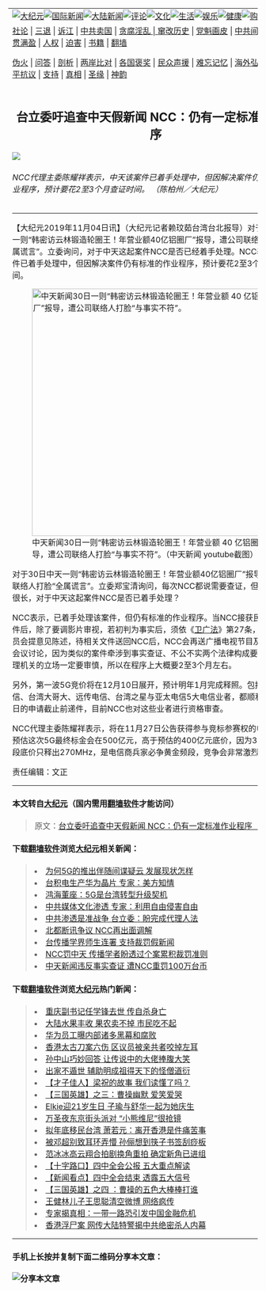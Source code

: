 <a name="1" id="1" target="_blank"></a><span id="1"></span>
<table border="0"><tr><td colspan="2" VALIGN=TOP><a href="https://github.com/cqlwsw285/djy/blob/master/gb/nsc413.md#1"><img src="https://gitlab.com/szzdlab/www/raw/master/t/djy/1.jpg" title="大纪元"></a><a href="https://github.com/cqlwsw285/djy/blob/master/gb/n24hr.md#1"><img src="https://gitlab.com/szzdlab/www/raw/master/t/djy/3.jpg" title="国际新闻"></a><a href="https://github.com/cqlwsw285/djy/blob/master/gb/nsc413.md#1"><img src="https://gitlab.com/szzdlab/www/raw/master/t/djy/4.jpg" title="大陆新闻"></a><a href="https://github.com/cqlwsw285/djy/blob/master/gb/news392.md#1"><img src="https://gitlab.com/szzdlab/www/raw/master/t/djy/5.jpg" title="评论"></a><a href="https://github.com/cqlwsw285/djy/blob/master/gb/news2007.md#1"><img src="https://gitlab.com/szzdlab/www/raw/master/t/djy/6.jpg" title="文化"></a><a href="https://github.com/cqlwsw285/djy/blob/master/gb/news2008.md#1"><img src="https://gitlab.com/szzdlab/www/raw/master/t/djy/7.jpg" title="生活"></a><a href="https://github.com/cqlwsw285/djy/blob/master/gb/ncyule.md#1"><img src="https://gitlab.com/szzdlab/www/raw/master/t/djy/8.jpg" title="娱乐"></a><a href="https://github.com/cqlwsw285/djy/blob/master/gb/nsc1002.md#1"><img src="https://gitlab.com/szzdlab/www/raw/master/t/djy/9.jpg" title="健康"><a href="https://www.youlucky.com"><img src="https://gitlab.com/szzdlab/www/raw/master/t/djy/10.jpg" title="购物"></a><a href="https://www.supportepoch.org/donation?utm_medium=epochtimes&utm_source=referral&utm_campaign=donate_button_djyhomepage"><img src="https://gitlab.com/szzdlab/www/raw/master/t/djy/12.jpg" title="捐款"></a></td></tr>
<tr><td colspan="2" VALIGN=TOP><a target="_blank" href="https://github.com/cqlwsw285/djy/blob/master/gb/9p.md#1">社论</a> | <a target="_blank" href="https://github.com/cqlwsw285/djy/blob/master/gb/nf5657.md#1">三退</a> | <a target="_blank" href="https://github.com/cqlwsw285/djy/blob/master/gb/nf6123.md#1">诉江</a> | <a target="_blank" href="https://github.com/cqlwsw285/djy/blob/master/gb/nf1176117.md#1">中共卖国</a> | <a target="_blank" href="https://github.com/cqlwsw285/djy/blob/master/gb/nf5773.md#1">贪腐淫乱 | <a target="_blank" href="https://github.com/cqlwsw285/djy/blob/master/gb/nf1176115.md#1">窜改历史</a> | <a target="_blank" href="https://github.com/cqlwsw285/djy/blob/master/gb/nf1176107.md#1">党魁画皮</a> | <a target="_blank" href="https://github.com/cqlwsw285/djy/blob/master/gb/nf1320400.md#1">中共间谍</a> | <a target="_blank" href="https://github.com/cqlwsw285/djy/blob/master/gb/nf1176114.md#1">破坏传统</a> | <a target="_blank" href="https://github.com/cqlwsw285/djy/blob/master/gb/nf5287.md#1">恶贯满盈</a> | <a target="_blank" href="https://github.com/cqlwsw285/djy/blob/master/gb/ncid278.md#1">人权</a> | <a target="_blank" href="https://github.com/cqlwsw285/djy/blob/master/gb/nf1176111.md#1">迫害</a> | <a target="_blank" href="https://github.com/cqlwsw285/djy/blob/master/gb/nf1235328.md#1">书籍</a> | <a target="_blank" href="https://github.com/cqlwsw285/www/blob/master/README.md?zsrh#1">翻墙</a></p><p><a target="_blank" href="https://github.com/cqlwsw285/djy/blob/master/gb/nf5562.md#1">伪火</a> | <a target="_blank" href="https://github.com/cqlwsw285/djy/blob/master/gb/nf4378.md#1">问答</a> | <a target="_blank" href="https://github.com/cqlwsw285/djy/blob/master/gb/nf5792.md#1">剖析</a> | <a target="_blank" href="https://github.com/cqlwsw285/djy/blob/master/gb/nf5735.md#1">两岸比对</a> | <a target="_blank" href="https://github.com/cqlwsw285/djy/blob/master/gb/nf6119.md#1">各国褒奖</a> | <a target="_blank" href="https://github.com/cqlwsw285/djy/blob/master/gb/nf6120.md#1">民众声援</a> | <a target="_blank" href="https://github.com/cqlwsw285/djy/blob/master/gb/nf1188594.md#1">难忘记忆</a> | <a target="_blank" href="https://github.com/cqlwsw285/djy/blob/master/gb/nf3180.md#1">海外弘传</a> | <a target="_blank" href="https://github.com/cqlwsw285/djy/blob/master/gb/nf5410.md#1">万人上访</a> | <a target="_blank" href="https://github.com/cqlwsw285/ntdtv/blob/master/gb/prog1530_1.md#1">和平抗议</a> | <a target="_blank" href="https://github.com/cqlwsw285/djy/blob/master/gb/nf4386.md#1">支持</a> | <a target="_blank" href="https://github.com/cqlwsw285/djy/blob/master/gb/nf4389.md#1">真相</a> | <a target="_blank" href="https://github.com/cqlwsw285/djy/blob/master/gb/nf5790.md#1">圣缘</a> | <a target="_blank" href="https://github.com/cqlwsw285/djy/blob/master/gb/nf4786.md#1">神韵</a></td></tr>
<tr><td VALIGN=TOP width="626"><h2 align=center>台立委吁追查中天假新闻 NCC：仍有一定标准作业程序　</h2>
<img src="http://i.epochtimes.com/assets/uploads/2019/11/67b1ce24ecc5d972df11294ae45bd028-600x400.jpg" />
<h6>NCC代理主委陈耀祥表示，中天该案件已着手处理中，但因解决案件仍有标准的作业程序，预计要花2至3个月查证时间。 （陈柏州／大纪元）
</h6>
<hr>
<p>【大纪元2019年11月04日讯】（大纪元记者赖玟茹台湾台北报导）对于30日中天一则“韩密访云林锻造轮圈王！年营业额40亿铝圈厂”报导，遭公司联络人打脸“全属谎言”。立委询问，对于中天这起案件NCC是否已经着手处理。NCC表示，该案件已着手处理中，但因解决案件仍有标准的作业程序，预计要花2至3个月查证时间。</p>
<figure style="width: 500px" class="wp-caption aligncenter"><img src="http://i.epochtimes.com/assets/uploads/2019/11/843b149a0e97232ec57ab0c48b2cb1d8-450x440.jpg" alt="中天新闻30日一则“韩密访云林锻造轮圈王！年营业额 40 亿铝圈厂”报导，遭公司联络人打脸“与事实不符”。" width="500" b="440" /><figcaption class="wp-caption-text">中天新闻30日一则“韩密访云林锻造轮圈王！年营业额 40 亿铝圈厂”报导，遭公司联络人打脸“与事实不符”。（中天新闻 youtube截图）</figcaption></figure>
<p>对于30日中天一则“韩密访云林锻造轮圈王！年营业额40亿铝圈厂”报导，遭公司联络人打脸“全属谎言”。立委郑宝清询问，每次NCC都说需要查证，但查证时间都很长，对于中天这起案件NCC是否已着手处理？</p>
<p>NCC表示，已着手处理该案件，但仍有标准的作业程序。当NCC接获民众申诉案件后，除了要调影片审视，若初判为事实后，须依《<a href="https://github.com/cqlwsw285/djy/blob/master/gb/tag/%E5%8D%AB%E5%B9%BF%E6%B3%95.md">卫广法</a>》第27条，送伦理委员会提意见陈述，待相关文件送回NCC后，NCC会再送广播电视节目及广告咨询会议讨论，因为类似的案件牵涉到事实查证、不公不实两个法律构成要件，站在监理机关的立场一定要审慎，所以在程序上大概要2至3个月左右。</p>
<p>另外，第一波5G竞价将在12月10日展开，预计明年1月完成释照。包括中华电信、台湾大哥大、远传电信、台湾之星与亚太电信5大电信业者，都顺利在10月3日的申请截止前递件，目前NCC也对这些业者进行资格审查。</p>
<p>NCC代理主委陈耀祥表示，将在11月27日公告获得参与竞标参赛权的电信业者，预估这次5G最终标金会在500亿元，高于预估的400亿元底价，因为3500MHZ频段底价只释出270MHz，是电信商兵家必争黄金频段，竞争会非常激烈。◇</p>
<p>责任编辑：文正</p>

<hr>

#### 本文转自<a href="http://www.epochtimes.com">大纪元</a>（国内需用<a href="https://git.io/JesJV">翻墙软件</a>才能访问）
> 原文：<a href="http://www.epochtimes.com/gb/19/11/4/n11632720.htm">台立委吁追查中天假新闻 NCC：仍有一定标准作业程序　</a>


#### 下载<a href="https://git.io/JesJV">翻墙软件</a>浏览<a href="http://www.epochtimes.com">大纪元</a>相关新闻：
> <li><a href="http://www.epochtimes.com/gb/19/10/29/n11620745.htm">为何5G的推出伴随间谍疑云 发展现状怎样</a></li>
> <li><a href="http://www.epochtimes.com/gb/19/11/1/n11627191.htm">台积电生产华为晶片 专家：美方知情</a></li>
> <li><a href="http://www.epochtimes.com/gb/19/11/1/n11627194.htm">鸿海董座：5G是台湾转型升级契机</a></li>
> <li><a href="http://www.epochtimes.com/gb/19/10/31/n11625033.htm">中共媒体文化渗透 专家：利用自由侵害自由</a></li>
> <li><a href="http://www.epochtimes.com/gb/19/10/22/n11604747.htm">中共渗透是准战争 台立委：盼完成代理人法</a></li>
> <li><a href="http://www.epochtimes.com/gb/19/10/15/n11590117.htm">北都断讯争议  NCC再出面调解</a></li>
> <li><a href="http://www.epochtimes.com/gb/19/4/12/n11182091.htm">台传播学界师生连署 支持裁罚假新闻</a></li>
> <li><a href="http://www.epochtimes.com/gb/19/3/29/n11147857.htm">NCC罚中天 传播学者盼透过个案累积裁罚准则</a></li>
> <li><a href="http://www.epochtimes.com/gb/19/3/27/n11144306.htm">中天新闻违反事实查证 遭NCC重罚100万台币</a></li>

#### 下载<a href="https://git.io/JesJV">翻墙软件</a>浏览<a href="http://www.epochtimes.com">大纪元</a>热门新闻：
> <li><a href="http://www.epochtimes.com/gb/19/11/3/n11630905.htm">重庆副书记任学锋去世 传自杀身亡</a></li>
> <li><a href="http://www.epochtimes.com/gb/19/11/3/n11631029.htm">大陆水果丰收 果农卖不掉 市民吃不起</a></li>
> <li><a href="http://www.epochtimes.com/gb/19/11/3/n11630930.htm">华为员工曝内部诸多黑幕和腐败</a></li>
> <li><a href="http://www.epochtimes.com/gb/19/11/3/n11630529.htm">香港太古刀案六伤 区议员被亲共者咬掉左耳</a></li>
> <li><a href="http://www.epochtimes.com/gb/19/10/24/n11610675.htm">孙中山巧妙回答 让传说中的大佬捧腹大笑</a></li>
> <li><a href="http://www.epochtimes.com/gb/19/10/24/n11610229.htm">出家不遁世 辅助明成祖得天下的怪僧道衍</a></li>
> <li><a href="http://www.epochtimes.com/gb/19/10/25/n11612042.htm">【才子佳人】梁祝的故事 我们读懂了吗？</a></li>
> <li><a href="http://www.epochtimes.com/gb/19/10/29/n11620112.htm">【三国英雄】之三：曹操幽默 爱笑爱哭</a></li>
> <li><a href="http://www.epochtimes.com/gb/19/11/2/n11628658.htm">Elkie迎21岁生日 子瑜与舒华一起为她庆生</a></li>
> <li><a href="http://www.epochtimes.com/gb/19/11/3/n11629875.htm">万圣夜东京街头派对 “小熊维尼”很抢镜</a></li>
> <li><a href="http://www.epochtimes.com/gb/19/11/3/n11631025.htm">拟年底移民台湾 萧若元：离开香港是件痛苦事</a></li>
> <li><a href="http://www.epochtimes.com/gb/19/11/1/n11627888.htm">被邓超别致耳环弄懵 孙俪想到筷子书签刮痧板</a></li>
> <li><a href="http://www.epochtimes.com/gb/19/11/3/n11630758.htm">范冰冰高云翔合拍剧换角重拍 确定新角已进组</a></li>
> <li><a href="http://www.epochtimes.com/gb/19/11/1/n11625999.htm">【十字路口】四中全会公报 五大重点解读</a></li>
> <li><a href="http://www.epochtimes.com/gb/19/10/31/n11625266.htm">【新闻看点】四中全会结束 透露五大信号</a></li>
> <li><a href="http://www.epochtimes.com/gb/19/10/30/n11622424.htm">【三国英雄】之四 ：曹操的五色大棒棒打谁</a></li>
> <li><a href="http://www.epochtimes.com/gb/19/11/2/n11629334.htm">王健林儿子王思聪清空微博 网络疯传</a></li>
> <li><a href="http://www.epochtimes.com/gb/19/10/28/n11618129.htm">专家揭真相：一带一路恐引发中国金融危机</a></li>
> <li><a href="http://www.epochtimes.com/gb/19/11/2/n11628953.htm">香港浮尸案 网传大陆特警揭中共绝密杀人内幕</a></li>
<hr>

#### 手机上长按并复制下面二维码分享本文章：<br><br><img src="http://d1p1.ip.zn2.us/v.php?action=qrcode&url=https://github.com/cqlwsw285/djy/blob/master/gb/19/11/4/n11632720.md%231" title="分享本文章"></td><td VALIGN=TOP><a href="https://github.com/cqlwsw285/djy/blob/master/gb/16/1/21/n4622075.md?dfh#1" target="_blank"><img src="https://gitlab.com/szzdlab/djy/raw/master/gb/300/wei-f1.jpg" title="中共的伪火骗局"  alt="中共的伪火骗局"></a><br><a href="https://github.com/cqlwsw285/www/blob/master/README.md?dfh#9" target="_blank"><img src="https://gitlab.com/szzdlab/djy/raw/master/gb/300/yong-h.jpg" title="永恒的见证"  alt="永恒的见证"></a><br><a href="https://github.com/cqlwsw285/djy/blob/master/gb/13/9/29/n3974789.md?dfh#1" target="_blank"><img src="https://gitlab.com/szzdlab/djy/raw/master/gb/300/shang-lnz.jpg" title="善良女子被中共投男牢"  alt="善良女子被中共投男牢"></a><br><a href="https://github.com/cqlwsw285/djy/blob/master/gb/16/3/16/n4663449.md?dfh#1" target="_blank"><img src="https://gitlab.com/szzdlab/djy/raw/master/gb/300/huo-z3.jpg" title="警卫目击活摘器官"  alt="警卫目击活摘器官"></a><br><a href="https://github.com/cqlwsw285/djy/blob/master/gb/16/8/7/n8177641.md?dfh#1" target="_blank"><img src="https://gitlab.com/szzdlab/djy/raw/master/gb/300/huo-z4.jpg" title="证人描述活摘恐怖"  alt="证人描述活摘恐怖"></a><br><a href="https://github.com/cqlwsw285/djy/blob/master/gb/10/4/19/n2881569.md?dfh#1" target="_blank"><img src="https://gitlab.com/szzdlab/djy/raw/master/gb/300/huo-z1.jpg" title="揭开活摘器官黑幕"  alt="揭开活摘器官黑幕"></a><br><a href="https://github.com/cqlwsw285/djy/blob/master/gb/10/11/7/n3077476.md?dfh#1" target="_blank"><img src="https://gitlab.com/szzdlab/djy/raw/master/gb/300/ma-ks.jpg" title="马克思的成魔之路"  alt="马克思的成魔之路"></a><br><a href="https://github.com/cqlwsw285/djy/blob/master/gb/14/6/9/n4173977.md?dfh#1" target="_blank"><img src="https://gitlab.com/szzdlab/djy/raw/master/gb/300/chang-zs.jpg" title="藏字石 蕴天机"  alt="藏字石 蕴天机"></a><br><a href="https://github.com/cqlwsw285/djy/blob/master/gb/18/5/10/n10381511.md?dfh#1" target="_blank"><img src="https://gitlab.com/szzdlab/djy/raw/master/gb/300/st1.jpg" title="关注3亿人三退"  alt="关注3亿人三退"></a><br><a href="https://github.com/cqlwsw285/djy/blob/master/gb/18/3/21/n10237682.md?dfh#1" target="_blank"><img src="https://gitlab.com/szzdlab/djy/raw/master/gb/300/jie-t.jpg" title="解体中共复兴中华"  alt="解体中共复兴中华"></a><br><a href="https://github.com/cqlwsw285/djy/blob/master/gb/9/2/9/n2422991.md?dfh#1" target="_blank"><img src="https://gitlab.com/szzdlab/djy/raw/master/gb/300/gao-zs.jpg" title="中共迫害良心律师"  alt="中共迫害良心律师"></a><br><a href="https://github.com/cqlwsw285/djy/blob/master/gb/18/12/9/n10900044.md?dfh#1" target="_blank"><img src="https://gitlab.com/szzdlab/djy/raw/master/gb/300/sj1.jpg" title="303万人举报江泽民"  alt="303万人举报江泽民"></a><br><a href="https://github.com/cqlwsw285/djy/blob/master/gb/18/8/28/n10672014.md?dfh#1" target="_blank"><img src="https://gitlab.com/szzdlab/djy/raw/master/gb/300/sj2.jpg" title="这些官员为何起诉江泽民"  alt="这些官员为何起诉江泽民"></a><br><a href="https://github.com/cqlwsw285/djy/blob/master/gb/8/12/18/n2367165.md?dfh#1" target="_blank"><img src="https://gitlab.com/szzdlab/djy/raw/master/gb/300/liangan.jpg" title="海峡两岸的强烈对比"  alt="海峡两岸的强烈对比"></a><br><a href="https://github.com/cqlwsw285/djy/blob/master/gb/15/5/5/n4427238.md?dfh#1" target="_blank"><img src="https://gitlab.com/szzdlab/djy/raw/master/gb/300/jia-ndzl.jpg" title="加拿大总理的贺信"  alt="加拿大总理的贺信"></a><br><a href="https://github.com/cqlwsw285/djy/blob/master/gb/11/6/17/n3289382.md?dfh#1" target="_blank"><img src="https://gitlab.com/szzdlab/djy/raw/master/gb/300/xiao-wd.jpg" title="探寻真相兼听则明"  alt="探寻真相兼听则明"></a><br><a href="https://github.com/cqlwsw285/djy/blob/master/gb/18/10/27/n10812623.md?dfh#1" target="_blank"><img src="https://gitlab.com/szzdlab/djy/raw/master/gb/300/yindu.jpg" title="印度媒体报道东方"  alt="印度媒体报道东方"></a><br><a href="https://github.com/cqlwsw285/djy/blob/master/gb/18/6/9/n10469652.md?dfh#1" target="_blank"><img src="https://gitlab.com/szzdlab/djy/raw/master/gb/300/xie-j.jpg" title="不一样的海外校园"  alt="不一样的海外校园"></a><br><a href="https://github.com/cqlwsw285/djy/blob/master/gb/7/4/5/n1669415.md?dfh#1" target="_blank"><img src="https://gitlab.com/szzdlab/djy/raw/master/gb/300/li-up.jpg" title="从大师到徒弟的传奇"  alt="从大师到徒弟的传奇"></a><br><a href="https://github.com/cqlwsw285/djy/blob/master/gb/17/5/26/n9191512.md?dfh#1" target="_blank"><img src="https://gitlab.com/szzdlab/djy/raw/master/gb/300/zfl2.jpg" title="亿万人与东方一本奇书"  alt="亿万人与东方一本奇书"></a><br><a href="https://github.com/cqlwsw285/djy/blob/master/gb/13/11/27/n4020290.md?dfh#1" target="_blank"><img src="https://gitlab.com/szzdlab/djy/raw/master/gb/300/zhen-h.jpg" title="大陆见不到的震撼场面"  alt="大陆见不到的震撼场面"></a><br><a href="https://github.com/cqlwsw285/djy/blob/master/gb/15/7/17/n4482910.md?dfh#1" target="_blank"><img src="https://gitlab.com/szzdlab/djy/raw/master/gb/300/dalu-sk.jpg" title="人心向善 大陆当初盛况"  alt="人心向善 大陆当初盛况"></a><br><a href="https://github.com/cqlwsw285/djy/blob/master/gb/9/10/15/n2689419.md?dfh#1" target="_blank"><img src="https://gitlab.com/szzdlab/djy/raw/master/gb/300/zfl1.jpg" title="追寻真理 这书讲什么"  alt="追寻真理 这书讲什么"></a><br><a href="https://github.com/cqlwsw285/www/blob/master/README.md?dfh#1" target="_blank"><img src="https://gitlab.com/szzdlab/djy/raw/master/gb/300/fq1.jpg" title="下载免费翻墙软件"  alt="下载免费翻墙软件"></a><br></td></tr></table>
